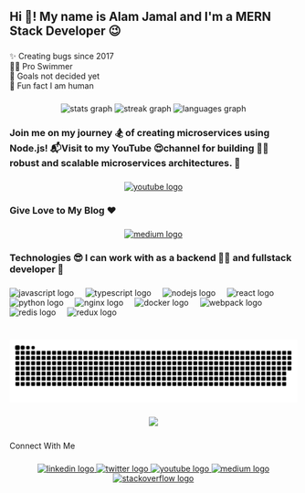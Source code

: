<h2 align="left">Hi 👋! My name is Alam Jamal and I'm a MERN Stack Developer 😉</h2>

###

<p align="left">✨ Creating bugs since 2017 <br>🏊‍♂️ Pro Swimmer<br>🎯 Goals not decided yet<br>🎲 Fun fact I am human</p>

###

<div align="center">
  <img src="https://github-readme-stats.vercel.app/api?username=alamjamal&hide_title=false&hide_rank=false&show_icons=true&include_all_commits=true&count_private=true&disable_animations=false&theme=radical&locale=en&hide_border=false" height="150" alt="stats graph"  />
  <img src="https://streak-stats.demolab.com?user=alamjamal&locale=en&mode=daily&theme=radical&hide_border=false&border_radius=5" height="150" alt="streak graph"  />
  <img src="https://github-readme-stats.vercel.app/api/top-langs?username=alamjamal&locale=en&hide_title=false&layout=compact&card_width=320&langs_count=5&theme=radical&hide_border=false" height="150" alt="languages graph"  />
</div>

###

<h3 align="left">Join me on my journey 🏂 of creating microservices using Node.js!  📬Visit to my YouTube 😍channel for building 🧑‍💻 robust and scalable microservices architectures. 🎡</h3>

###

<div align="center">
  <a href="https://www.youtube.com/alamjamal88" target="_blank">
    <img src="https://img.shields.io/static/v1?message=Youtube&logo=youtube&label=150k Views&color=FF0000&logoColor=white&labelColor=&style=plastic" height="30" alt="youtube logo"  />
  </a>
</div>

###

<h3 align="left">Give Love to My Blog ❤️</h3>

###

<div align="center" >
  <a href="https://medium.com/@alamjamal88" target="_blank" rel="noopener">
    <img src="https://img.shields.io/static/v1?message=Medium&logo=medium&label=&color=12100E&logoColor=white&labelColor=&style=flat" height="40" alt="medium logo"  />
  </a>
</div>

###

<h3 align="left">Technologies 😎 I can work with as a backend 🧑‍💻 and fullstack developer 🧭</h3>

###

<div align="left">
  <img src="https://cdn.jsdelivr.net/gh/devicons/devicon/icons/javascript/javascript-original.svg" height="52" alt="javascript logo"  />
  <img width="12" />
  <img src="https://cdn.jsdelivr.net/gh/devicons/devicon/icons/typescript/typescript-original.svg" height="52" alt="typescript logo"  />
  <img width="12" />
  <img src="https://cdn.jsdelivr.net/gh/devicons/devicon/icons/nodejs/nodejs-original-wordmark.svg" height="52" alt="nodejs logo"  />
  <img width="12" />
  <img src="https://cdn.jsdelivr.net/gh/devicons/devicon/icons/react/react-original.svg" height="52" alt="react logo"  />
  <img width="12" />
  <img src="https://cdn.jsdelivr.net/gh/devicons/devicon/icons/python/python-original.svg" height="52" alt="python logo"  />
  <img width="12" />
  <img src="https://cdn.jsdelivr.net/gh/devicons/devicon/icons/nginx/nginx-original.svg" height="52" alt="nginx logo"  />
  <img width="12" />
  <img src="https://cdn.jsdelivr.net/gh/devicons/devicon/icons/docker/docker-original.svg" height="52" alt="docker logo"  />
  <img width="12" />
  <img src="https://cdn.jsdelivr.net/gh/devicons/devicon/icons/webpack/webpack-original.svg" height="52" alt="webpack logo"  />
  <img width="12" />
  <img src="https://cdn.jsdelivr.net/gh/devicons/devicon/icons/redis/redis-original.svg" height="52" alt="redis logo"  />
  <img width="12" />
  <img src="https://cdn.jsdelivr.net/gh/devicons/devicon/icons/redux/redux-original.svg" height="52" alt="redux logo"  />
</div>

###

<br clear="both">

<img src="https://raw.githubusercontent.com/alamjamal/alamjamal/output/snake.svg" alt="Snake animation" />

###

<div align="center">
  <img src="https://profile-counter.glitch.me/alamjamal/count.svg?"  />
</div>

###

<p align="left">Connect With Me</p>

###

<div align="center">
  <a href="https://www.linkedin.com/in/alamjamal/" target="_blank">
    <img src="https://raw.githubusercontent.com/maurodesouza/profile-readme-generator/master/src/assets/icons/social/linkedin/default.svg" width="52" height="40" alt="linkedin logo"  />
  </a>
  <a href="https://twitter.com/alamjamal" target="_blank">
    <img src="https://raw.githubusercontent.com/maurodesouza/profile-readme-generator/master/src/assets/icons/social/twitter/default.svg" width="52" height="40" alt="twitter logo"  />
  </a>
  <a href="https://www.youtube.com/alamjamal88" target="_blank">
    <img src="https://raw.githubusercontent.com/maurodesouza/profile-readme-generator/master/src/assets/icons/social/youtube/default.svg" width="52" height="40" alt="youtube logo"  />
  </a>
  <a href="https://medium.com/@alamjamal88" target="_blank" >
    <img src="https://raw.githubusercontent.com/maurodesouza/profile-readme-generator/master/src/assets/icons/social/medium/default.svg" width="52" height="40" alt="medium logo"  />
  </a>
  <a href="https://stackoverflow.com/users/7331585/alam-jamal" target="_blank">
    <img src="https://raw.githubusercontent.com/maurodesouza/profile-readme-generator/master/src/assets/icons/social/stackoverflow/default.svg" width="52" height="40" alt="stackoverflow logo"  />
  </a>
</div>

###
